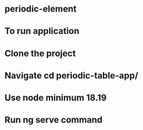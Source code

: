 # periodic-element
# To run application
# Clone the project
# Navigate cd periodic-table-app/
# Use node minimum 18.19
# Run ng serve command
